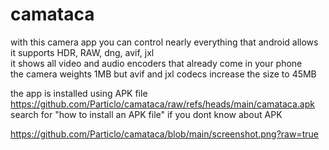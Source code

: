 # camataca
with this camera app you can control nearly everything that android allows  
it supports HDR, RAW, dng, avif, jxl  
it shows all video and audio encoders that already come in your phone  
the camera weights 1MB but avif and jxl codecs increase the size to 45MB  

the app is installed using APK file  
https://github.com/Particlo/camataca/raw/refs/heads/main/camataca.apk  
search for "how to install an APK file" if you dont know about APK

https://github.com/Particlo/camataca/blob/main/screenshot.png?raw=true
